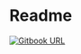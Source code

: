 # Readme 

[![Gitbook URL](https://gitlab.com/uploads/-/system/project/avatar/1058960/gitbook.png)](https://blindle.gitbooks.io/docs/content/arduino.html)